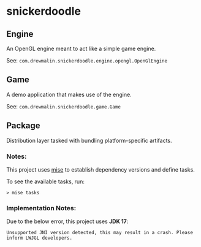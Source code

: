# snickerdoodle

## Engine

An OpenGL engine meant to act like a simple game engine.

See: `com.drewmalin.snickerdoodle.engine.opengl.OpenGlEngine`

## Game

A demo application that makes use of the engine.

See: `com.drewmalin.snickerdoodle.game.Game`

## Package

Distribution layer tasked with bundling platform-specific artifacts.

### Notes:
This project uses [mise](https://mise.jdx.dev) to establish dependency versions and define tasks.

To see the available tasks, run:

```
> mise tasks
```

### Implementation Notes:

Due to the below error, this project uses **JDK 17**:
```
Unsupported JNI version detected, this may result in a crash. Please inform LWJGL developers.
``` 
